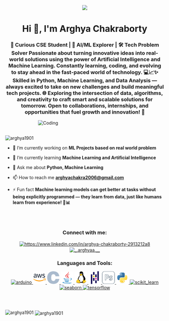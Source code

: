 <p align="center">
  <img src="https://user-images.githubusercontent.com/109351602/202650321-7f4da361-f98f-4345-8df4-adf352a11322.gif" />
</p>

<h1 align="center">Hi 👋, I'm Arghya Chakraborty</h1>

<h3 align="center">🚀 Curious CSE Student | 🤖 AI/ML Explorer | 🛠️ Tech Problem Solver Passionate about turning innovative ideas into real-world solutions using the power of Artificial Intelligence and Machine Learning. Constantly learning, coding, and evolving to stay ahead in the fast-paced world of technology. 💻📈✨ Skilled in Python, Machine Learning, and Data Analysis — always excited to take on new challenges and build meaningful tech projects. 🌐 Exploring the intersection of data, algorithms, and creativity to craft smart and scalable solutions for tomorrow. Open to collaborations, internships, and opportunities that fuel growth and innovation! 🚀</h3>
<img align="right" alt="Coding" width="400" src="https://user-images.githubusercontent.com/74038190/229223263-cf2e4b07-2615-4f87-9c38-e37600f8381a.gif">

<br></br>
<p align="left"> <img src="https://komarev.com/ghpvc/?username=arghya1901&label=Profile%20views&color=0e75b6&style=flat" alt="arghya1901" /> </p>

- 🔭 I’m currently working on **ML Projects based on real world problem**

- 🌱 I’m currently learning **Machine Learning and Artificial Intelligence**

- 💬 Ask me about **Python, Machine Learning**

- 📫 How to reach me **arghyachakra2006@gmail.com**

- ⚡ Fun fact **Machine learning models can get better at tasks without being explicitly programmed — they learn from data, just like humans learn from experience! 🧠📊**

<br></br>
<h3 align="center">Connect with me:</h3>
<p align="center">
<a href="https://linkedin.com/in/https://www.linkedin.com/in/arghya-chakraborty-2913212a8" target="blank"><img align="center" src="https://raw.githubusercontent.com/rahuldkjain/github-profile-readme-generator/master/src/images/icons/Social/linked-in-alt.svg" alt="https://www.linkedin.com/in/arghya-chakraborty-2913212a8" height="30" width="40" /></a>
<a href="https://instagram.com/_.arghyaa.__" target="blank"><img align="center" src="https://raw.githubusercontent.com/rahuldkjain/github-profile-readme-generator/master/src/images/icons/Social/instagram.svg" alt="_.arghyaa.__" height="30" width="40" /></a>
</p>

<h3 align="center">Languages and Tools:</h3>
<p align="center"> <a href="https://www.arduino.cc/" target="_blank" rel="noreferrer"> <img src="https://cdn.worldvectorlogo.com/logos/arduino-1.svg" alt="arduino" width="40" height="40"/> </a> <a href="https://aws.amazon.com" target="_blank" rel="noreferrer"> <img src="https://raw.githubusercontent.com/devicons/devicon/master/icons/amazonwebservices/amazonwebservices-original-wordmark.svg" alt="aws" width="40" height="40"/> </a> <a href="https://www.cprogramming.com/" target="_blank" rel="noreferrer"> <img src="https://raw.githubusercontent.com/devicons/devicon/master/icons/c/c-original.svg" alt="c" width="40" height="40"/> </a> <a href="https://www.java.com" target="_blank" rel="noreferrer"> <img src="https://raw.githubusercontent.com/devicons/devicon/master/icons/java/java-original.svg" alt="java" width="40" height="40"/> </a> <a href="https://www.linux.org/" target="_blank" rel="noreferrer"> <img src="https://raw.githubusercontent.com/devicons/devicon/master/icons/linux/linux-original.svg" alt="linux" width="40" height="40"/> </a> <a href="https://pandas.pydata.org/" target="_blank" rel="noreferrer"> <img src="https://raw.githubusercontent.com/devicons/devicon/2ae2a900d2f041da66e950e4d48052658d850630/icons/pandas/pandas-original.svg" alt="pandas" width="40" height="40"/> </a> <a href="https://www.photoshop.com/en" target="_blank" rel="noreferrer"> <img src="https://raw.githubusercontent.com/devicons/devicon/master/icons/photoshop/photoshop-line.svg" alt="photoshop" width="40" height="40"/> </a> <a href="https://www.python.org" target="_blank" rel="noreferrer"> <img src="https://raw.githubusercontent.com/devicons/devicon/master/icons/python/python-original.svg" alt="python" width="40" height="40"/> </a> <a href="https://scikit-learn.org/" target="_blank" rel="noreferrer"> <img src="https://upload.wikimedia.org/wikipedia/commons/0/05/Scikit_learn_logo_small.svg" alt="scikit_learn" width="40" height="40"/> </a> <a href="https://seaborn.pydata.org/" target="_blank" rel="noreferrer"> <img src="https://seaborn.pydata.org/_images/logo-mark-lightbg.svg" alt="seaborn" width="40" height="40"/> </a> <a href="https://www.tensorflow.org" target="_blank" rel="noreferrer"> <img src="https://www.vectorlogo.zone/logos/tensorflow/tensorflow-icon.svg" alt="tensorflow" width="40" height="40"/> </a> </p>

<br></br>
<p><img align="left" src="https://github-readme-stats.vercel.app/api/top-langs?username=arghya1901&show_icons=true&locale=en&layout=compact" alt="arghya1901" /></p>
<p>&nbsp;<img align="center" src="https://github-readme-stats.vercel.app/api?username=arghya1901&show_icons=true&locale=en" alt="arghya1901" /></p>
